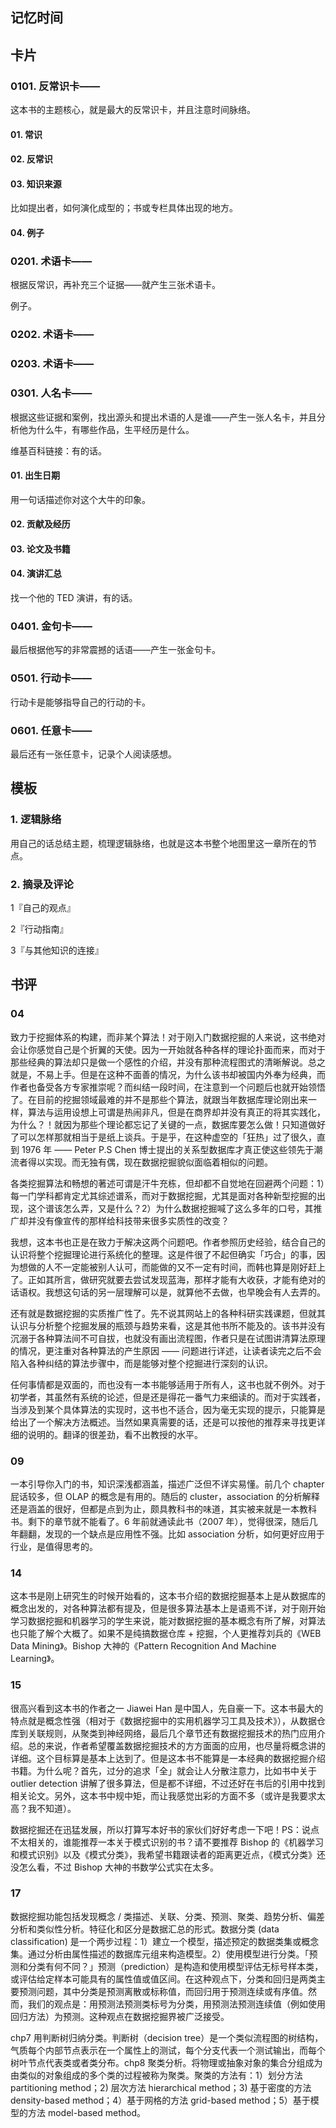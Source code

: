 ## 记忆时间

## 卡片

### 0101. 反常识卡——

这本书的主题核心，就是最大的反常识卡，并且注意时间脉络。

#### 01. 常识

#### 02. 反常识

#### 03. 知识来源

比如提出者，如何演化成型的；书或专栏具体出现的地方。

#### 04. 例子

### 0201. 术语卡——

根据反常识，再补充三个证据——就产生三张术语卡。

例子。

### 0202. 术语卡——

### 0203. 术语卡——

### 0301. 人名卡——

根据这些证据和案例，找出源头和提出术语的人是谁——产生一张人名卡，并且分析他为什么牛，有哪些作品，生平经历是什么。

维基百科链接：有的话。

#### 01. 出生日期

用一句话描述你对这个大牛的印象。

#### 02. 贡献及经历

#### 03. 论文及书籍

#### 04. 演讲汇总

找一个他的 TED 演讲，有的话。

### 0401. 金句卡——

最后根据他写的非常震撼的话语——产生一张金句卡。

### 0501. 行动卡——

行动卡是能够指导自己的行动的卡。

### 0601. 任意卡——

最后还有一张任意卡，记录个人阅读感想。

## 模板

### 1. 逻辑脉络

用自己的话总结主题，梳理逻辑脉络，也就是这本书整个地图里这一章所在的节点。

### 2. 摘录及评论

1『自己的观点』

2『行动指南』

3『与其他知识的连接』

## 书评

### 04

致力于挖掘体系的构建，而非某个算法！对于刚入门数据挖掘的人来说，这书绝对会让你感觉自己是个折翼的天使。因为一开始就各种各样的理论扑面而来，而对于那些经典的算法却只是做一个感性的介绍，并没有那种流程图式的清晰解说。总之就是，不易上手。但是在这种不面善的情况，为什么该书却被国内外奉为经典，而作者也备受各方专家推崇呢？而纠结一段时间，在注意到一个问题后也就开始领悟了。在目前的挖掘领域最难的并不是那些个算法，就跟当年数据库理论刚出来一样，算法与运用设想上可谓是热闹非凡，但是在商界却并没有真正的将其实践化，为什么？！就因为那些个理论都忘记了关键的一点，数据库要怎么做！只知道做好了可以怎样那就相当于是纸上谈兵。于是乎，在这种虚空的「狂热」过了很久，直到 1976 年 —— Peter P.S Chen 博士提出的关系型数据库才真正使这些领先于潮流者得以实现。而无独有偶，现在数据挖掘貌似面临着相似的问题。

各类挖掘算法和畅想的著述可谓是汗牛充栋，但却都不自觉地在回避两个问题：1）每一门学科都肯定尤其综述谱系，而对于数据挖掘，尤其是面对各种新型挖掘的出现，这个谱该怎么弄，又是什么？2）为什么数据挖掘喊了这么多年的口号，其推广却并没有像宣传的那样给科技带来很多实质性的改变？

我想，这本书也正是在致力于解决这两个问题吧。作者参照历史经验，结合自己的认识将整个挖掘理论进行系统化的整理。这是件很了不起但确实「巧合」的事，因为想做的人不一定能被别人认可，而能做的又不一定有时间，而韩也算是刚好赶上了。正如其所言，做研究就要去尝试发现蓝海，那样才能有大收获，才能有绝对的话语权。我想这句话的另一层理解可以是，就算他不去做，也早晚会有人去弄的。

还有就是数据挖掘的实质推广性了。先不说其网站上的各种科研实践课题，但就其认识与分析整个挖掘发展的瓶颈与趋势来看，这是其他书所不能及的。该书并没有沉溺于各种算法间不可自拔，也就没有画出流程图，作者只是在试图讲清算法原理的情况，更注重对各种算法的产生原因 —— 问题进行详述，让读者读完之后不会陷入各种纠结的算法步骤中，而是能够对整个挖掘进行深刻的认识。

任何事情都是双面的，而也没有一本书能够适用于所有人，这书也就不例外。对于初学者，其虽然有系统的论述，但是还是得花一番气力来细读的。而对于实践者，当涉及到某个具体算法的实现时，这书也不适合，因为毫无实现的提示，只能算是给出了一个解决方法概述。当然如果真需要的话，还是可以按他的推荐来寻找更详细的说明的。翻译的很差劲，看不出教授的水平。

### 09

一本引导你入门的书，知识深浅都涵盖，描述广泛但不详实易懂。前几个 chapter 屁话较多，但 OLAP 的概念是有用的。随后的 cluster，association 的分析解释还是涵盖的很好，但都是点到为止，颇具教科书的味道，其实被来就是一本教科书。剩下的章节就不能看了。6 年前就通读此书（2007 年），觉得很深，随后几年翻翻，发现的一个缺点是应用性不强。比如 association 分析，如何更好应用于行业，是值得思考的。

### 14

这本书是刚上研究生的时候开始看的，这本书介绍的数据挖掘基本上是从数据库的概念出发的，对各种算法都有提及，但是很多算法基本上是语焉不详，对于刚开始学习数据挖掘和机器学习的学生来说，能对数据挖掘的基本概念有所了解，对算法也只能了解个大概了。如果不是纯搞数据仓库 + 挖掘，个人更推荐刘兵的《WEB Data Mining》。Bishop 大神的《Pattern Recognition And Machine Learning》。

### 15

很高兴看到这本书的作者之一 Jiawei Han 是中国人，先自豪一下。这本书最大的特点就是概念性强（相对于《数据挖掘中的实用机器学习工具及技术》），从数据仓库到关联规则，从聚类到神经网络，最后几个章节还有数据挖掘技术的热门应用介绍。总的来说，作者希望覆盖数据挖掘技术的方方面面的应用，也尽量将概念讲的详细。这个目标算是基本上达到了。但是这本书不能算是一本经典的数据挖掘介绍书籍。为什么呢？首先，过分的追求「全」就会让人分散注意力，比如书中关于 outlier detection 讲解了很多算法，但是都不详细，不过还好在书后的引用中找到相关论文。另外，这本书中规中矩，而让我感觉出彩的方面不多（或许是我要求太高？我不知道）。

数据挖掘还在迅猛发展，所以打算写本好书的家伙们好好考虑一下吧！PS：说点不太相关的，谁能推荐一本关于模式识别的书？请不要推荐 Bishop 的《机器学习和模式识别》以及《模式分类》，我希望书籍跟读者的距离更近点，《模式分类》还没怎么看，不过 Bishop 大神的书数学公式实在太多。

### 17

数据挖掘功能包括发现概念 / 类描述、关联、分类、预测、聚类、趋势分析、偏差分析和类似性分析。特征化和区分是数据汇总的形式。数据分类 (data classification) 是一个两步过程：1）建立一个模型，描述预定的数据类集或概念集。通过分析由属性描述的数据库元组来构造模型。2）使用模型进行分类。「预测和分类有何不同？」预测（prediction）是构造和使用模型评估无标号样本类，或评估给定样本可能具有的属性值或值区间。在这种观点下，分类和回归是两类主要预测问题，其中分类是预测离散或标称值，而回归用于预测连续或有序值。然而，我们的观点是：用预测法预测类标号为分类，用预测法预测连续值（例如使用回归方法）为预测。这种观点在数据挖掘界被广泛接受。

chp7 用判断树归纳分类。判断树（decision tree）是一个类似流程图的树结构，气质每个内部节点表示在一个属性上的测试，每个分支代表一个测试输出，而每个树叶节点代表类或者类分布。chp8 聚类分析。将物理或抽象对象的集合分组成为由类似的对象组成的多个类的过程被称为聚类。聚类的方法有：1）划分方法 partitioning method；2) 层次方法 hierarchical method；3) 基于密度的方法 density-based method；4）基于网格的方法 grid-based method；5）基于模型的方法 model-based method。




